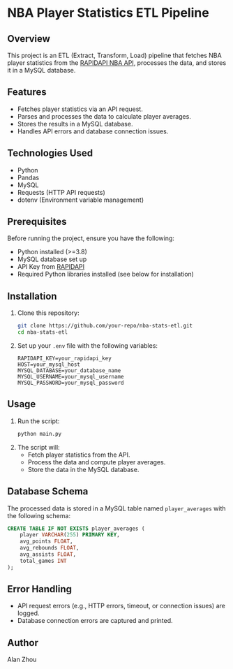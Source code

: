 # NBA Player Statistics ETL Pipeline

## Overview
This project is an ETL (Extract, Transform, Load) pipeline that fetches NBA player statistics from the [RAPIDAPI NBA API](https://rapidapi.com/api-sports/api/api-nba), processes the data, and stores it in a MySQL database.

## Features
- Fetches player statistics via an API request.
- Parses and processes the data to calculate player averages.
- Stores the results in a MySQL database.
- Handles API errors and database connection issues.

## Technologies Used
- Python
- Pandas
- MySQL
- Requests (HTTP API requests)
- dotenv (Environment variable management)

## Prerequisites
Before running the project, ensure you have the following:

- Python installed (>=3.8)
- MySQL database set up
- API Key from [RAPIDAPI](https://rapidapi.com/)
- Required Python libraries installed (see below for installation)

## Installation

1. Clone this repository:
   ```sh
   git clone https://github.com/your-repo/nba-stats-etl.git
   cd nba-stats-etl
   ```
   
2. Set up your `.env` file with the following variables:
   ```env
   RAPIDAPI_KEY=your_rapidapi_key
   HOST=your_mysql_host
   MYSQL_DATABASE=your_database_name
   MYSQL_USERNAME=your_mysql_username
   MYSQL_PASSWORD=your_mysql_password
   ```

## Usage

1. Run the script:
   ```sh
   python main.py
   ```
2. The script will:
   - Fetch player statistics from the API.
   - Process the data and compute player averages.
   - Store the data in the MySQL database.

## Database Schema
The processed data is stored in a MySQL table named `player_averages` with the following schema:

```sql
CREATE TABLE IF NOT EXISTS player_averages (
    player VARCHAR(255) PRIMARY KEY,
    avg_points FLOAT,
    avg_rebounds FLOAT,
    avg_assists FLOAT,
    total_games INT
);
```

## Error Handling
- API request errors (e.g., HTTP errors, timeout, or connection issues) are logged.
- Database connection errors are captured and printed.

## Author
Alan Zhou

